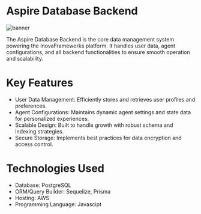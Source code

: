 # Aspire Database Backend
![banner](https://i.postimg.cc/nr5nzFD3/34534545.png)

The Aspire Database Backend is the core data management system powering the InovaFrameworks platform. It handles user data, agent configurations, and all backend functionalities to ensure smooth operation and scalability.

# Key Features

- User Data Management: Efficiently stores and retrieves user profiles and preferences.
- Agent Configurations: Maintains dynamic agent settings and state data for personalized experiences.
- Scalable Design: Built to handle growth with robust schema and indexing strategies.
- Secure Storage: Implements best practices for data encryption and access control.
  
# Technologies Used
- Database: PostgreSQL
- ORM/Query Builder: Sequelize, Prisma
- Hosting: AWS
- Programming Language: Javascipt

